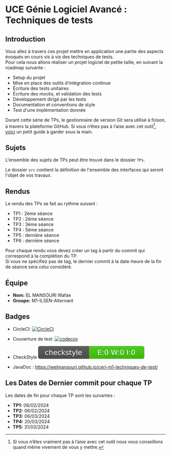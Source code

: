 # UCE Génie Logiciel Avancé : Techniques de tests

## Introduction

Vous allez à travers ces projet mettre en application une partie des aspects évoqués en cours vis à vis des techniques de tests.  
Pour cela nous allons réaliser un projet logiciel de petite taille, en suivant la roadmap suivante : 
- Setup du projet
- Mise en place des outils d’intégration continue
- Écriture des tests unitaires
- Écriture des mocks, et validation des tests
- Développement dirigé par les tests
- Documentation et conventions de style
- Test d'une implémentation donnée

Durant cette série de TPs, le gestionnaire de version Git sera utilisé à foison, à travers la plateforme GitHub. Si vous n’êtes pas à l’aise avec cet outil[^1], [voici](http://rogerdudler.github.io/git-guide/) un petit guide à garder sous la main.

## Sujets

L'ensemble des sujets de TPs peut être trouvé dans le dossier `TPs`.

Le dossier `src` contient la définition de l'ensemble des interfaces qui seront l'objet de vos travaux.

## Rendus

Le rendu des TPs se fait au rythme suivant :

- TP1 : 2ème séance
- TP2 : 2ème séance
- TP3 : 3ème séance
- TP4 : 5ème séance
- TP5 : dernière séance
- TP6 : dernière séance

Pour chaque rendu vous devez créer un tag à partir du commit qui correspond à la complétion du TP.  
Si vous ne spécifiez pas de tag, le dernier commit à la date-heure de la fin de séance sera celui considéré.

[^1]: Si vous n’êtes vraiment pas à l’aise avec cet outil nous vous conseillons quand même vivement de vous y mettre.

## Équipe

- **Nom:** EL MANSOURI Wafae
- **Groupe:** M1-ILSEN-Alternant

## Badges

- CircleCI: [![CircleCI](https://img.shields.io/circleci/build/github/welmansouri/ceri-m1-techniques-de-test?label=CircleCI&logo=circleci&style=flat-square)](https://app.circleci.com/pipelines/github/welmansouri/ceri-m1-techniques-de-test?branch=master)
- Couverture de test: [![codecov](https://codecov.io/gh/welmansouri/ceri-m1-techniques-de-test/graph/badge.svg?token=Y74O0SJAHR)](https://codecov.io/gh/welmansouri/ceri-m1-techniques-de-test)

- CheckStyle [![Checkstyle](/target/site/badges/checkstyle-result.svg)](/target/checkstyle-result.xml)

- JavaDoc : https://welmansouri.github.io/ceri-m1-techniques-de-test/

## Les Dates de Dernier commit pour chaque TP

Les dates de fin pour chaque TP sont les suivantes :

- **TP1:** 06/02/2024
- **TP2:** 06/02/2024
- **TP3:** 06/03/2024
- **TP4:** 20/03/2024
- **TP5:** 31/03/2024


